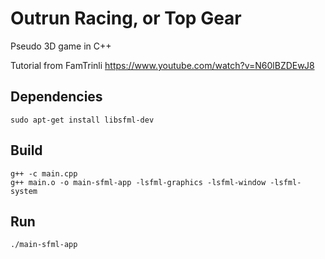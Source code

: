 # Outrun Racing, or Top Gear

Pseudo 3D game in C++  

Tutorial from FamTrinli https://www.youtube.com/watch?v=N60lBZDEwJ8  

## Dependencies

`sudo apt-get install libsfml-dev`  

## Build  

```
g++ -c main.cpp
g++ main.o -o main-sfml-app -lsfml-graphics -lsfml-window -lsfml-system
```

## Run

`./main-sfml-app`  
